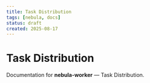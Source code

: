 ```yaml
---
title: Task Distribution
tags: [nebula, docs]
status: draft
created: 2025-08-17
---
```


# Task Distribution

Documentation for **nebula-worker** — Task Distribution.
